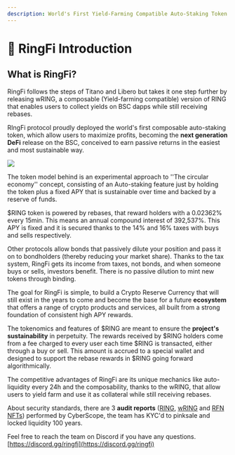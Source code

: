 ```yaml
---
description: World's First Yield-Farming Compatible Auto-Staking Token
---
```


# 👋 RingFi Introduction

## What is RingFi?

RingFi follows the steps of Titano and Libero but takes it one step further by releasing wRING, a composable (Yield-farming compatible) version of RING that enables users to collect yields on BSC dapps while still receiving rebases.

RIngFi protocol proudly deployed the world's first composable auto-staking token, which allow users to maximize profits, becoming the **next generation DeFi** release on the BSC, conceived to earn passive returns in the easiest and most sustainable way.&#x20;

![](<.gitbook/assets/Ring\_3\_mika diagram.png>)

The token model behind is an experimental approach to ''The circular economy'' concept, consisting of an Auto-staking feature just by holding the token plus a fixed APY that is sustainable over time and backed by a reserve of funds.

$RING token is powered by rebases, that reward holders with a 0.02362% every 15min. This means an annual compound interest of 392,537%. This APY is fixed and it is secured thanks to the 14% and 16% taxes with buys and sells respectively.&#x20;

Other protocols allow bonds that passively dilute your position and pass it on to bondholders (thereby reducing your market share). Thanks to the tax system, RingFi gets its income from taxes, not bonds, and when someone buys or sells, investors benefit. There is no passive dilution to mint new tokens through binding.

The goal for RingFi is simple, to build a Crypto Reserve Currency that will still exist in the years to come and become the base for a future **ecosystem** that offers a range of crypto products and services, all built from a strong foundation of consistent high APY rewards.

The tokenomics and features of $RING are meant to ensure the **project's sustainability** in perpetuity. The rewards received by $RING holders come from a fee charged to every user each time $RING is transacted, either through a buy or sell. This amount is accrued to a special wallet and designed to support the rebase rewards in $RING going forward algorithmically.

The competitive advantages of RingFi are its unique mechanics like auto-liquidity every 24h and the composability, thanks to the wRING, that allow users to yield farm and use it as collateral while still receiving rebases.

About security standards, there are 3 **audit reports** ([RING](https://github.com/coinscope-co/audits/blob/main/ring/audit.pdf), [wRING](https://github.com/coinscope-co/audits/blob/main/wring/audit.pdf) and [RFN NFTs](features/rfn-risk-free-notes-nfts.md)) performed by CyberScope, the team has KYC'd to pinksale and locked liquidity 100 years.&#x20;

Feel free to reach the team on Discord if you have any questions.\
[https://discord.gg/ringfi](https://discord.gg/ringfi)
